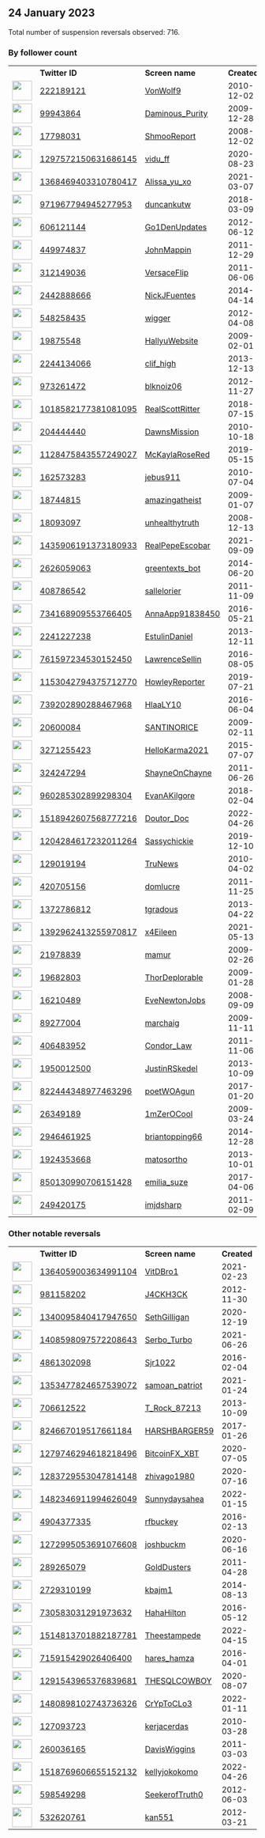 
## 24 January 2023
Total number of suspension reversals observed: 716.

### By follower count
<table><tr><th></th><th align="left">Twitter ID</th><th align="left">Screen name</th>
<th align="left">Created</th><th align="left">Status</th><th align="left">Suspended</th><th align="left">Followers</th>
<tr><td><a href="https://pbs.twimg.com/profile_images/1497600566473592835/NnOOqhET_normal.jpg"><img src="https://pbs.twimg.com/profile_images/1497600566473592835/NnOOqhET_normal.jpg" width="40px" height="40px" align="center"/></a></td><td><a href="https://twitter.com/intent/user?user_id=222189121">222189121</a></td><td><a href="https://twitter.com/VonWolf9">VonWolf9</a></td><td>2010-12-02</td><td align="center"></td><td>2022-02-27</td><td>379072</td></tr>
<tr><td><a href="https://pbs.twimg.com/profile_images/1407151262269906947/bGdU6dm1_normal.jpg"><img src="https://pbs.twimg.com/profile_images/1407151262269906947/bGdU6dm1_normal.jpg" width="40px" height="40px" align="center"/></a></td><td><a href="https://twitter.com/intent/user?user_id=99943864">99943864</a></td><td><a href="https://twitter.com/Daminous_Purity">Daminous_Purity</a></td><td>2009-12-28</td><td align="center"></td><td>2022-07-13</td><td>355649</td></tr>
<tr><td><a href="https://pbs.twimg.com/profile_images/1182164973251788800/XjS2Gtvu_normal.jpg"><img src="https://pbs.twimg.com/profile_images/1182164973251788800/XjS2Gtvu_normal.jpg" width="40px" height="40px" align="center"/></a></td><td><a href="https://twitter.com/intent/user?user_id=17798031">17798031</a></td><td><a href="https://twitter.com/ShmooReport">ShmooReport</a></td><td>2008-12-02</td><td align="center"></td><td>2022-04-23</td><td>314237</td></tr>
<tr><td><a href="https://pbs.twimg.com/profile_images/1520180898767032323/NLma2e0D_normal.jpg"><img src="https://pbs.twimg.com/profile_images/1520180898767032323/NLma2e0D_normal.jpg" width="40px" height="40px" align="center"/></a></td><td><a href="https://twitter.com/intent/user?user_id=1297572150631686145">1297572150631686145</a></td><td><a href="https://twitter.com/vidu_ff">vidu_ff</a></td><td>2020-08-23</td><td align="center"></td><td>2023-01-19</td><td>295269</td></tr>
<tr><td><a href="https://pbs.twimg.com/profile_images/1422438578970234888/LG7dt_pP_normal.jpg"><img src="https://pbs.twimg.com/profile_images/1422438578970234888/LG7dt_pP_normal.jpg" width="40px" height="40px" align="center"/></a></td><td><a href="https://twitter.com/intent/user?user_id=1368469403310780417">1368469403310780417</a></td><td><a href="https://twitter.com/Alissa_yu_xo">Alissa_yu_xo</a></td><td>2021-03-07</td><td align="center">🔒</td><td>2022-03-11</td><td>277532</td></tr>
<tr><td><a href="https://pbs.twimg.com/profile_images/1495375855949778951/5C85Adxz_normal.jpg"><img src="https://pbs.twimg.com/profile_images/1495375855949778951/5C85Adxz_normal.jpg" width="40px" height="40px" align="center"/></a></td><td><a href="https://twitter.com/intent/user?user_id=971967794945277953">971967794945277953</a></td><td><a href="https://twitter.com/duncankutw">duncankutw</a></td><td>2018-03-09</td><td align="center"></td><td>2023-01-18</td><td>269926</td></tr>
<tr><td><a href="https://pbs.twimg.com/profile_images/1525974922165637120/ROw2Tatm_normal.jpg"><img src="https://pbs.twimg.com/profile_images/1525974922165637120/ROw2Tatm_normal.jpg" width="40px" height="40px" align="center"/></a></td><td><a href="https://twitter.com/intent/user?user_id=606121144">606121144</a></td><td><a href="https://twitter.com/Go1DenUpdates">Go1DenUpdates</a></td><td>2012-06-12</td><td align="center"></td><td>2022-12-16</td><td>201490</td></tr>
<tr><td><a href="https://pbs.twimg.com/profile_images/1622004029902524417/kNr4OUXE_normal.jpg"><img src="https://pbs.twimg.com/profile_images/1622004029902524417/kNr4OUXE_normal.jpg" width="40px" height="40px" align="center"/></a></td><td><a href="https://twitter.com/intent/user?user_id=449974837">449974837</a></td><td><a href="https://twitter.com/JohnMappin">JohnMappin</a></td><td>2011-12-29</td><td align="center"></td><td></td><td>166552</td></tr>
<tr><td><a href="https://pbs.twimg.com/profile_images/1632437104348217346/cC4VDABm_normal.jpg"><img src="https://pbs.twimg.com/profile_images/1632437104348217346/cC4VDABm_normal.jpg" width="40px" height="40px" align="center"/></a></td><td><a href="https://twitter.com/intent/user?user_id=312149036">312149036</a></td><td><a href="https://twitter.com/VersaceFlip">VersaceFlip</a></td><td>2011-06-06</td><td align="center"></td><td>2022-07-06</td><td>156064</td></tr>
<tr><td><a href="https://pbs.twimg.com/profile_images/1617875006343761928/e4foWyba_normal.jpg"><img src="https://pbs.twimg.com/profile_images/1617875006343761928/e4foWyba_normal.jpg" width="40px" height="40px" align="center"/></a></td><td><a href="https://twitter.com/intent/user?user_id=2442888666">2442888666</a></td><td><a href="https://twitter.com/NickJFuentes">NickJFuentes</a></td><td>2014-04-14</td><td align="center">✔️🚫</td><td></td><td>148176</td></tr>
<tr><td><a href="https://pbs.twimg.com/profile_images/1481021073181265922/TBVzFzJZ_normal.jpg"><img src="https://pbs.twimg.com/profile_images/1481021073181265922/TBVzFzJZ_normal.jpg" width="40px" height="40px" align="center"/></a></td><td><a href="https://twitter.com/intent/user?user_id=548258435">548258435</a></td><td><a href="https://twitter.com/wigger">wigger</a></td><td>2012-04-08</td><td align="center"></td><td>2022-04-30</td><td>129800</td></tr>
<tr><td><a href="https://pbs.twimg.com/profile_images/1324212111921143814/Qh1GHT-H_normal.jpg"><img src="https://pbs.twimg.com/profile_images/1324212111921143814/Qh1GHT-H_normal.jpg" width="40px" height="40px" align="center"/></a></td><td><a href="https://twitter.com/intent/user?user_id=19875548">19875548</a></td><td><a href="https://twitter.com/HallyuWebsite">HallyuWebsite</a></td><td>2009-02-01</td><td align="center"></td><td>2022-06-15</td><td>124537</td></tr>
<tr><td><a href="https://pbs.twimg.com/profile_images/378800000867032148/JdKa3H8o_normal.jpeg"><img src="https://pbs.twimg.com/profile_images/378800000867032148/JdKa3H8o_normal.jpeg" width="40px" height="40px" align="center"/></a></td><td><a href="https://twitter.com/intent/user?user_id=2244134066">2244134066</a></td><td><a href="https://twitter.com/clif_high">clif_high</a></td><td>2013-12-13</td><td align="center"></td><td>2022-03-30</td><td>110097</td></tr>
<tr><td><a href="https://pbs.twimg.com/profile_images/1510661546686529537/E0Ktt_Ly_normal.jpg"><img src="https://pbs.twimg.com/profile_images/1510661546686529537/E0Ktt_Ly_normal.jpg" width="40px" height="40px" align="center"/></a></td><td><a href="https://twitter.com/intent/user?user_id=973261472">973261472</a></td><td><a href="https://twitter.com/blknoiz06">blknoiz06</a></td><td>2012-11-27</td><td align="center"></td><td>2022-04-25</td><td>109561</td></tr>
<tr><td><a href="https://pbs.twimg.com/profile_images/1501017544894951425/L1RVDiRH_normal.jpg"><img src="https://pbs.twimg.com/profile_images/1501017544894951425/L1RVDiRH_normal.jpg" width="40px" height="40px" align="center"/></a></td><td><a href="https://twitter.com/intent/user?user_id=1018582177381081095">1018582177381081095</a></td><td><a href="https://twitter.com/RealScottRitter">RealScottRitter</a></td><td>2018-07-15</td><td align="center"></td><td>2023-01-12</td><td>108796</td></tr>
<tr><td><a href="https://pbs.twimg.com/profile_images/1618250182533189639/QmsyG2j5_normal.jpg"><img src="https://pbs.twimg.com/profile_images/1618250182533189639/QmsyG2j5_normal.jpg" width="40px" height="40px" align="center"/></a></td><td><a href="https://twitter.com/intent/user?user_id=204444440">204444440</a></td><td><a href="https://twitter.com/DawnsMission">DawnsMission</a></td><td>2010-10-18</td><td align="center"></td><td>2022-04-25</td><td>107789</td></tr>
<tr><td><a href="https://pbs.twimg.com/profile_images/1384831306413088769/oA8aFWPW_normal.jpg"><img src="https://pbs.twimg.com/profile_images/1384831306413088769/oA8aFWPW_normal.jpg" width="40px" height="40px" align="center"/></a></td><td><a href="https://twitter.com/intent/user?user_id=1128475843557249027">1128475843557249027</a></td><td><a href="https://twitter.com/McKaylaRoseRed">McKaylaRoseRed</a></td><td>2019-05-15</td><td align="center"></td><td>2022-07-27</td><td>106804</td></tr>
<tr><td><a href="https://pbs.twimg.com/profile_images/1493663247509209089/owi6u6KC_normal.jpg"><img src="https://pbs.twimg.com/profile_images/1493663247509209089/owi6u6KC_normal.jpg" width="40px" height="40px" align="center"/></a></td><td><a href="https://twitter.com/intent/user?user_id=162573283">162573283</a></td><td><a href="https://twitter.com/jebus911">jebus911</a></td><td>2010-07-04</td><td align="center"></td><td>2022-02-17</td><td>104567</td></tr>
<tr><td><a href="https://pbs.twimg.com/profile_images/1625794721497972737/0d0D1DSx_normal.jpg"><img src="https://pbs.twimg.com/profile_images/1625794721497972737/0d0D1DSx_normal.jpg" width="40px" height="40px" align="center"/></a></td><td><a href="https://twitter.com/intent/user?user_id=18744815">18744815</a></td><td><a href="https://twitter.com/amazingatheist">amazingatheist</a></td><td>2009-01-07</td><td align="center"></td><td>2022-08-08</td><td>95322</td></tr>
<tr><td><a href="https://pbs.twimg.com/profile_images/1529334264126492678/PWoverS4_normal.jpg"><img src="https://pbs.twimg.com/profile_images/1529334264126492678/PWoverS4_normal.jpg" width="40px" height="40px" align="center"/></a></td><td><a href="https://twitter.com/intent/user?user_id=18093097">18093097</a></td><td><a href="https://twitter.com/unhealthytruth">unhealthytruth</a></td><td>2008-12-13</td><td align="center"></td><td>2022-10-03</td><td>92456</td></tr>
<tr><td><a href="https://pbs.twimg.com/profile_images/1435910607509680129/DPULcW_5_normal.jpg"><img src="https://pbs.twimg.com/profile_images/1435910607509680129/DPULcW_5_normal.jpg" width="40px" height="40px" align="center"/></a></td><td><a href="https://twitter.com/intent/user?user_id=1435906191373180933">1435906191373180933</a></td><td><a href="https://twitter.com/RealPepeEscobar">RealPepeEscobar</a></td><td>2021-09-09</td><td align="center"></td><td>2022-04-13</td><td>91436</td></tr>
<tr><td><a href="https://pbs.twimg.com/profile_images/1459939082872791049/_y_uJcfJ_normal.jpg"><img src="https://pbs.twimg.com/profile_images/1459939082872791049/_y_uJcfJ_normal.jpg" width="40px" height="40px" align="center"/></a></td><td><a href="https://twitter.com/intent/user?user_id=2626059063">2626059063</a></td><td><a href="https://twitter.com/greentexts_bot">greentexts_bot</a></td><td>2014-06-20</td><td align="center"></td><td>2022-02-14</td><td>90624</td></tr>
<tr><td><a href="https://pbs.twimg.com/profile_images/1453141404188872704/3e9GX9nH_normal.jpg"><img src="https://pbs.twimg.com/profile_images/1453141404188872704/3e9GX9nH_normal.jpg" width="40px" height="40px" align="center"/></a></td><td><a href="https://twitter.com/intent/user?user_id=408786542">408786542</a></td><td><a href="https://twitter.com/sallelorier">sallelorier</a></td><td>2011-11-09</td><td align="center"></td><td>2022-08-26</td><td>89126</td></tr>
<tr><td><a href="https://pbs.twimg.com/profile_images/1631023239521501184/tE6icVzW_normal.jpg"><img src="https://pbs.twimg.com/profile_images/1631023239521501184/tE6icVzW_normal.jpg" width="40px" height="40px" align="center"/></a></td><td><a href="https://twitter.com/intent/user?user_id=734168909553766405">734168909553766405</a></td><td><a href="https://twitter.com/AnnaApp91838450">AnnaApp91838450</a></td><td>2016-05-21</td><td align="center"></td><td>2022-11-13</td><td>86546</td></tr>
<tr><td><a href="https://pbs.twimg.com/profile_images/1478000993933664260/qrPEvjGn_normal.jpg"><img src="https://pbs.twimg.com/profile_images/1478000993933664260/qrPEvjGn_normal.jpg" width="40px" height="40px" align="center"/></a></td><td><a href="https://twitter.com/intent/user?user_id=2241227238">2241227238</a></td><td><a href="https://twitter.com/EstulinDaniel">EstulinDaniel</a></td><td>2013-12-11</td><td align="center"></td><td>2022-08-13</td><td>85202</td></tr>
<tr><td><a href="https://pbs.twimg.com/profile_images/928962567321595904/41pkt790_normal.jpg"><img src="https://pbs.twimg.com/profile_images/928962567321595904/41pkt790_normal.jpg" width="40px" height="40px" align="center"/></a></td><td><a href="https://twitter.com/intent/user?user_id=761597234530152450">761597234530152450</a></td><td><a href="https://twitter.com/LawrenceSellin">LawrenceSellin</a></td><td>2016-08-05</td><td align="center"></td><td>2022-04-08</td><td>79439</td></tr>
<tr><td><a href="https://pbs.twimg.com/profile_images/1520223898285002752/lpxCWbcc_normal.jpg"><img src="https://pbs.twimg.com/profile_images/1520223898285002752/lpxCWbcc_normal.jpg" width="40px" height="40px" align="center"/></a></td><td><a href="https://twitter.com/intent/user?user_id=1153042794375712770">1153042794375712770</a></td><td><a href="https://twitter.com/HowleyReporter">HowleyReporter</a></td><td>2019-07-21</td><td align="center"></td><td>2022-05-06</td><td>75083</td></tr>
<tr><td><a href="https://pbs.twimg.com/profile_images/1622035499845042181/AEP36QDG_normal.jpg"><img src="https://pbs.twimg.com/profile_images/1622035499845042181/AEP36QDG_normal.jpg" width="40px" height="40px" align="center"/></a></td><td><a href="https://twitter.com/intent/user?user_id=739202890288467968">739202890288467968</a></td><td><a href="https://twitter.com/HlaaLY10">HlaaLY10</a></td><td>2016-06-04</td><td align="center"></td><td>2023-01-02</td><td>72956</td></tr>
<tr><td><a href="https://pbs.twimg.com/profile_images/1472676791642832898/mTprRdc4_normal.jpg"><img src="https://pbs.twimg.com/profile_images/1472676791642832898/mTprRdc4_normal.jpg" width="40px" height="40px" align="center"/></a></td><td><a href="https://twitter.com/intent/user?user_id=20600084">20600084</a></td><td><a href="https://twitter.com/SANTINORICE">SANTINORICE</a></td><td>2009-02-11</td><td align="center">✔️</td><td></td><td>72247</td></tr>
<tr><td><a href="https://pbs.twimg.com/profile_images/1515752717813092357/kDpXyfhH_normal.jpg"><img src="https://pbs.twimg.com/profile_images/1515752717813092357/kDpXyfhH_normal.jpg" width="40px" height="40px" align="center"/></a></td><td><a href="https://twitter.com/intent/user?user_id=3271255423">3271255423</a></td><td><a href="https://twitter.com/HelloKarma2021">HelloKarma2021</a></td><td>2015-07-07</td><td align="center"></td><td>2022-07-16</td><td>71919</td></tr>
<tr><td><a href="https://pbs.twimg.com/profile_images/1405033265413574659/iiBPQDUA_normal.jpg"><img src="https://pbs.twimg.com/profile_images/1405033265413574659/iiBPQDUA_normal.jpg" width="40px" height="40px" align="center"/></a></td><td><a href="https://twitter.com/intent/user?user_id=324247294">324247294</a></td><td><a href="https://twitter.com/ShayneOnChayne">ShayneOnChayne</a></td><td>2011-06-26</td><td align="center"></td><td>2022-11-14</td><td>71277</td></tr>
<tr><td><a href="https://pbs.twimg.com/profile_images/1621868286085324800/2R_OvwzK_normal.jpg"><img src="https://pbs.twimg.com/profile_images/1621868286085324800/2R_OvwzK_normal.jpg" width="40px" height="40px" align="center"/></a></td><td><a href="https://twitter.com/intent/user?user_id=960285302899298304">960285302899298304</a></td><td><a href="https://twitter.com/EvanAKilgore">EvanAKilgore</a></td><td>2018-02-04</td><td align="center"></td><td></td><td>69352</td></tr>
<tr><td><a href="https://pbs.twimg.com/profile_images/1520615707662237698/MOeaa7Cm_normal.jpg"><img src="https://pbs.twimg.com/profile_images/1520615707662237698/MOeaa7Cm_normal.jpg" width="40px" height="40px" align="center"/></a></td><td><a href="https://twitter.com/intent/user?user_id=1518942607568777216">1518942607568777216</a></td><td><a href="https://twitter.com/Doutor_Doc">Doutor_Doc</a></td><td>2022-04-26</td><td align="center"></td><td>2023-01-19</td><td>64231</td></tr>
<tr><td><a href="https://pbs.twimg.com/profile_images/1478804511401467905/anZ6n0yg_normal.jpg"><img src="https://pbs.twimg.com/profile_images/1478804511401467905/anZ6n0yg_normal.jpg" width="40px" height="40px" align="center"/></a></td><td><a href="https://twitter.com/intent/user?user_id=1204284617232011264">1204284617232011264</a></td><td><a href="https://twitter.com/Sassychickie">Sassychickie</a></td><td>2019-12-10</td><td align="center"></td><td>2022-07-22</td><td>61690</td></tr>
<tr><td><a href="https://pbs.twimg.com/profile_images/1118987595197841408/X0hDHX8i_normal.png"><img src="https://pbs.twimg.com/profile_images/1118987595197841408/X0hDHX8i_normal.png" width="40px" height="40px" align="center"/></a></td><td><a href="https://twitter.com/intent/user?user_id=129019194">129019194</a></td><td><a href="https://twitter.com/TruNews">TruNews</a></td><td>2010-04-02</td><td align="center"></td><td>2022-06-15</td><td>60076</td></tr>
<tr><td><a href="https://pbs.twimg.com/profile_images/1627818040283783169/Q_Fi9ou4_normal.jpg"><img src="https://pbs.twimg.com/profile_images/1627818040283783169/Q_Fi9ou4_normal.jpg" width="40px" height="40px" align="center"/></a></td><td><a href="https://twitter.com/intent/user?user_id=420705156">420705156</a></td><td><a href="https://twitter.com/domlucre">domlucre</a></td><td>2011-11-25</td><td align="center"></td><td>2022-10-31</td><td>59701</td></tr>
<tr><td><a href="https://pbs.twimg.com/profile_images/1024783737584865281/Mn63n5Bm_normal.jpg"><img src="https://pbs.twimg.com/profile_images/1024783737584865281/Mn63n5Bm_normal.jpg" width="40px" height="40px" align="center"/></a></td><td><a href="https://twitter.com/intent/user?user_id=1372786812">1372786812</a></td><td><a href="https://twitter.com/tgradous">tgradous</a></td><td>2013-04-22</td><td align="center"></td><td>2022-03-08</td><td>59533</td></tr>
<tr><td><a href="https://pbs.twimg.com/profile_images/1624378647342620672/5Nyod3nJ_normal.jpg"><img src="https://pbs.twimg.com/profile_images/1624378647342620672/5Nyod3nJ_normal.jpg" width="40px" height="40px" align="center"/></a></td><td><a href="https://twitter.com/intent/user?user_id=1392962413255970817">1392962413255970817</a></td><td><a href="https://twitter.com/x4Eileen">x4Eileen</a></td><td>2021-05-13</td><td align="center"></td><td>2022-07-16</td><td>59228</td></tr>
<tr><td><a href="https://pbs.twimg.com/profile_images/1629777752738988033/KKrWi64r_normal.jpg"><img src="https://pbs.twimg.com/profile_images/1629777752738988033/KKrWi64r_normal.jpg" width="40px" height="40px" align="center"/></a></td><td><a href="https://twitter.com/intent/user?user_id=21978839">21978839</a></td><td><a href="https://twitter.com/mamur">mamur</a></td><td>2009-02-26</td><td align="center"></td><td>2022-05-06</td><td>56023</td></tr>
<tr><td><a href="https://pbs.twimg.com/profile_images/1212047326644252672/kEvQZUJR_normal.jpg"><img src="https://pbs.twimg.com/profile_images/1212047326644252672/kEvQZUJR_normal.jpg" width="40px" height="40px" align="center"/></a></td><td><a href="https://twitter.com/intent/user?user_id=19682803">19682803</a></td><td><a href="https://twitter.com/ThorDeplorable">ThorDeplorable</a></td><td>2009-01-28</td><td align="center"></td><td>2022-06-23</td><td>54571</td></tr>
<tr><td><a href="https://pbs.twimg.com/profile_images/1620862475477606400/_u_S7GBV_normal.jpg"><img src="https://pbs.twimg.com/profile_images/1620862475477606400/_u_S7GBV_normal.jpg" width="40px" height="40px" align="center"/></a></td><td><a href="https://twitter.com/intent/user?user_id=16210489">16210489</a></td><td><a href="https://twitter.com/EveNewtonJobs">EveNewtonJobs</a></td><td>2008-09-09</td><td align="center"></td><td>2022-09-15</td><td>52904</td></tr>
<tr><td><a href="https://pbs.twimg.com/profile_images/1243612220585660418/OxFKQXoa_normal.jpg"><img src="https://pbs.twimg.com/profile_images/1243612220585660418/OxFKQXoa_normal.jpg" width="40px" height="40px" align="center"/></a></td><td><a href="https://twitter.com/intent/user?user_id=89277004">89277004</a></td><td><a href="https://twitter.com/marchaig">marchaig</a></td><td>2009-11-11</td><td align="center"></td><td></td><td>52815</td></tr>
<tr><td><a href="https://pbs.twimg.com/profile_images/684927502209302528/m8YVGvPX_normal.jpg"><img src="https://pbs.twimg.com/profile_images/684927502209302528/m8YVGvPX_normal.jpg" width="40px" height="40px" align="center"/></a></td><td><a href="https://twitter.com/intent/user?user_id=406483952">406483952</a></td><td><a href="https://twitter.com/Condor_Law">Condor_Law</a></td><td>2011-11-06</td><td align="center"></td><td></td><td>51879</td></tr>
<tr><td><a href="https://pbs.twimg.com/profile_images/1367330932269670400/LtbbvpYF_normal.jpg"><img src="https://pbs.twimg.com/profile_images/1367330932269670400/LtbbvpYF_normal.jpg" width="40px" height="40px" align="center"/></a></td><td><a href="https://twitter.com/intent/user?user_id=1950012500">1950012500</a></td><td><a href="https://twitter.com/JustinRSkedel">JustinRSkedel</a></td><td>2013-10-09</td><td align="center"></td><td></td><td>47201</td></tr>
<tr><td><a href="https://pbs.twimg.com/profile_images/840084976506830848/pfTnVOlM_normal.jpg"><img src="https://pbs.twimg.com/profile_images/840084976506830848/pfTnVOlM_normal.jpg" width="40px" height="40px" align="center"/></a></td><td><a href="https://twitter.com/intent/user?user_id=822444348977463296">822444348977463296</a></td><td><a href="https://twitter.com/poetWOAgun">poetWOAgun</a></td><td>2017-01-20</td><td align="center"></td><td>2022-11-11</td><td>43648</td></tr>
<tr><td><a href="https://pbs.twimg.com/profile_images/1621641290386399234/1wvzfxO0_normal.jpg"><img src="https://pbs.twimg.com/profile_images/1621641290386399234/1wvzfxO0_normal.jpg" width="40px" height="40px" align="center"/></a></td><td><a href="https://twitter.com/intent/user?user_id=26349189">26349189</a></td><td><a href="https://twitter.com/1mZerOCool">1mZerOCool</a></td><td>2009-03-24</td><td align="center"></td><td></td><td>41949</td></tr>
<tr><td><a href="https://pbs.twimg.com/profile_images/1081698087771557889/n7k9cGSM_normal.jpg"><img src="https://pbs.twimg.com/profile_images/1081698087771557889/n7k9cGSM_normal.jpg" width="40px" height="40px" align="center"/></a></td><td><a href="https://twitter.com/intent/user?user_id=2946461925">2946461925</a></td><td><a href="https://twitter.com/briantopping66">briantopping66</a></td><td>2014-12-28</td><td align="center"></td><td>2022-06-01</td><td>40735</td></tr>
<tr><td><a href="https://pbs.twimg.com/profile_images/1066876935358304258/AF4aSy5C_normal.jpg"><img src="https://pbs.twimg.com/profile_images/1066876935358304258/AF4aSy5C_normal.jpg" width="40px" height="40px" align="center"/></a></td><td><a href="https://twitter.com/intent/user?user_id=1924353668">1924353668</a></td><td><a href="https://twitter.com/matosortho">matosortho</a></td><td>2013-10-01</td><td align="center"></td><td></td><td>38362</td></tr>
<tr><td><a href="https://pbs.twimg.com/profile_images/1377564130165592064/vuu7ChJd_normal.jpg"><img src="https://pbs.twimg.com/profile_images/1377564130165592064/vuu7ChJd_normal.jpg" width="40px" height="40px" align="center"/></a></td><td><a href="https://twitter.com/intent/user?user_id=850130990706151428">850130990706151428</a></td><td><a href="https://twitter.com/emilia_suze">emilia_suze</a></td><td>2017-04-06</td><td align="center"></td><td></td><td>34409</td></tr>
<tr><td><a href="https://pbs.twimg.com/profile_images/1632110708195315717/fRAVhxPP_normal.jpg"><img src="https://pbs.twimg.com/profile_images/1632110708195315717/fRAVhxPP_normal.jpg" width="40px" height="40px" align="center"/></a></td><td><a href="https://twitter.com/intent/user?user_id=249420175">249420175</a></td><td><a href="https://twitter.com/imjdsharp">imjdsharp</a></td><td>2011-02-09</td><td align="center"></td><td>2022-11-10</td><td>33638</td></tr>
</table>

### Other notable reversals
<table><tr><th></th><th align="left">Twitter ID</th><th align="left">Screen name</th>
<th align="left">Created</th><th align="left">Status</th><th align="left">Suspended</th><th align="left">Followers</th>
<tr><td><a href="https://pbs.twimg.com/profile_images/1582557279559245825/OWRY4S4l_normal.jpg"><img src="https://pbs.twimg.com/profile_images/1582557279559245825/OWRY4S4l_normal.jpg" width="40px" height="40px" align="center"/></a></td><td><a href="https://twitter.com/intent/user?user_id=1364059003634991104">1364059003634991104</a></td><td><a href="https://twitter.com/VitDBro1">VitDBro1</a></td><td>2021-02-23</td><td align="center"></td><td>2022-11-26</td><td>1678</td></tr>
<tr><td><a href="https://pbs.twimg.com/profile_images/1565903887592218624/-GmUrte0_normal.jpg"><img src="https://pbs.twimg.com/profile_images/1565903887592218624/-GmUrte0_normal.jpg" width="40px" height="40px" align="center"/></a></td><td><a href="https://twitter.com/intent/user?user_id=981158202">981158202</a></td><td><a href="https://twitter.com/J4CKH3CK">J4CKH3CK</a></td><td>2012-11-30</td><td align="center"></td><td>2022-12-26</td><td>106</td></tr>
<tr><td><a href="https://pbs.twimg.com/profile_images/1589371094036783104/keW2gcHS_normal.jpg"><img src="https://pbs.twimg.com/profile_images/1589371094036783104/keW2gcHS_normal.jpg" width="40px" height="40px" align="center"/></a></td><td><a href="https://twitter.com/intent/user?user_id=1340095840417947650">1340095840417947650</a></td><td><a href="https://twitter.com/SethGilligan">SethGilligan</a></td><td>2020-12-19</td><td align="center"></td><td>2022-12-01</td><td>171</td></tr>
<tr><td><a href="https://pbs.twimg.com/profile_images/1547951224560857090/tVnM-frQ_normal.jpg"><img src="https://pbs.twimg.com/profile_images/1547951224560857090/tVnM-frQ_normal.jpg" width="40px" height="40px" align="center"/></a></td><td><a href="https://twitter.com/intent/user?user_id=1408598097572208643">1408598097572208643</a></td><td><a href="https://twitter.com/Serbo_Turbo">Serbo_Turbo</a></td><td>2021-06-26</td><td align="center"></td><td>2022-12-14</td><td>369</td></tr>
<tr><td><a href="https://pbs.twimg.com/profile_images/1525467711173804032/J-dNaVwo_normal.jpg"><img src="https://pbs.twimg.com/profile_images/1525467711173804032/J-dNaVwo_normal.jpg" width="40px" height="40px" align="center"/></a></td><td><a href="https://twitter.com/intent/user?user_id=4861302098">4861302098</a></td><td><a href="https://twitter.com/Sjr1022">Sjr1022</a></td><td>2016-02-04</td><td align="center">🔒</td><td>2023-01-13</td><td>17382</td></tr>
<tr><td><a href="https://pbs.twimg.com/profile_images/1432447928044449795/cAGr9qSD_normal.jpg"><img src="https://pbs.twimg.com/profile_images/1432447928044449795/cAGr9qSD_normal.jpg" width="40px" height="40px" align="center"/></a></td><td><a href="https://twitter.com/intent/user?user_id=1353477824657539072">1353477824657539072</a></td><td><a href="https://twitter.com/samoan_patriot">samoan_patriot</a></td><td>2021-01-24</td><td align="center"></td><td>2023-01-13</td><td>22</td></tr>
<tr><td><a href="https://pbs.twimg.com/profile_images/1538200658217771011/Mpl2uiFv_normal.jpg"><img src="https://pbs.twimg.com/profile_images/1538200658217771011/Mpl2uiFv_normal.jpg" width="40px" height="40px" align="center"/></a></td><td><a href="https://twitter.com/intent/user?user_id=706612522">706612522</a></td><td><a href="https://twitter.com/T_Rock_87213">T_Rock_87213</a></td><td>2013-10-09</td><td align="center">🔒</td><td>2023-01-18</td><td>1275</td></tr>
<tr><td><a href="https://pbs.twimg.com/profile_images/1605654495735717888/6bK2YKnQ_normal.jpg"><img src="https://pbs.twimg.com/profile_images/1605654495735717888/6bK2YKnQ_normal.jpg" width="40px" height="40px" align="center"/></a></td><td><a href="https://twitter.com/intent/user?user_id=824667019517661184">824667019517661184</a></td><td><a href="https://twitter.com/HARSHBARGER59">HARSHBARGER59</a></td><td>2017-01-26</td><td align="center"></td><td>2023-01-06</td><td>418</td></tr>
<tr><td><a href="https://pbs.twimg.com/profile_images/1358838344118136834/cRrfNja__normal.jpg"><img src="https://pbs.twimg.com/profile_images/1358838344118136834/cRrfNja__normal.jpg" width="40px" height="40px" align="center"/></a></td><td><a href="https://twitter.com/intent/user?user_id=1279746294618218496">1279746294618218496</a></td><td><a href="https://twitter.com/BitcoinFX_XBT">BitcoinFX_XBT</a></td><td>2020-07-05</td><td align="center"></td><td>2022-12-18</td><td>1219</td></tr>
<tr><td><a href="https://pbs.twimg.com/profile_images/1341063616842362880/yYd8dsko_normal.jpg"><img src="https://pbs.twimg.com/profile_images/1341063616842362880/yYd8dsko_normal.jpg" width="40px" height="40px" align="center"/></a></td><td><a href="https://twitter.com/intent/user?user_id=1283729553047814148">1283729553047814148</a></td><td><a href="https://twitter.com/zhivago1980">zhivago1980</a></td><td>2020-07-16</td><td align="center"></td><td>2023-01-18</td><td>332</td></tr>
<tr><td><a href="https://pbs.twimg.com/profile_images/1600545745429577729/ZYydB5du_normal.jpg"><img src="https://pbs.twimg.com/profile_images/1600545745429577729/ZYydB5du_normal.jpg" width="40px" height="40px" align="center"/></a></td><td><a href="https://twitter.com/intent/user?user_id=1482346911994626049">1482346911994626049</a></td><td><a href="https://twitter.com/Sunnydaysahea">Sunnydaysahea</a></td><td>2022-01-15</td><td align="center"></td><td>2022-12-08</td><td>2016</td></tr>
<tr><td><a href="https://pbs.twimg.com/profile_images/1547676420310110210/FMdm1vpB_normal.jpg"><img src="https://pbs.twimg.com/profile_images/1547676420310110210/FMdm1vpB_normal.jpg" width="40px" height="40px" align="center"/></a></td><td><a href="https://twitter.com/intent/user?user_id=4904377335">4904377335</a></td><td><a href="https://twitter.com/rfbuckey">rfbuckey</a></td><td>2016-02-13</td><td align="center"></td><td>2022-11-22</td><td>470</td></tr>
<tr><td><a href="https://pbs.twimg.com/profile_images/1573132996336832515/I1UcllkA_normal.jpg"><img src="https://pbs.twimg.com/profile_images/1573132996336832515/I1UcllkA_normal.jpg" width="40px" height="40px" align="center"/></a></td><td><a href="https://twitter.com/intent/user?user_id=1272995053691076608">1272995053691076608</a></td><td><a href="https://twitter.com/joshbuckm">joshbuckm</a></td><td>2020-06-16</td><td align="center"></td><td>2023-01-18</td><td>35</td></tr>
<tr><td><a href="https://pbs.twimg.com/profile_images/1598680474187988994/uJ7RS1iW_normal.jpg"><img src="https://pbs.twimg.com/profile_images/1598680474187988994/uJ7RS1iW_normal.jpg" width="40px" height="40px" align="center"/></a></td><td><a href="https://twitter.com/intent/user?user_id=289265079">289265079</a></td><td><a href="https://twitter.com/GoldDusters">GoldDusters</a></td><td>2011-04-28</td><td align="center"></td><td>2023-01-03</td><td>4683</td></tr>
<tr><td><a href="https://pbs.twimg.com/profile_images/1621543849674899456/o1bKcbrK_normal.jpg"><img src="https://pbs.twimg.com/profile_images/1621543849674899456/o1bKcbrK_normal.jpg" width="40px" height="40px" align="center"/></a></td><td><a href="https://twitter.com/intent/user?user_id=2729310199">2729310199</a></td><td><a href="https://twitter.com/kbajm1">kbajm1</a></td><td>2014-08-13</td><td align="center"></td><td>2023-01-18</td><td>92</td></tr>
<tr><td><a href="https://pbs.twimg.com/profile_images/971903441269346305/RvQdcbvz_normal.jpg"><img src="https://pbs.twimg.com/profile_images/971903441269346305/RvQdcbvz_normal.jpg" width="40px" height="40px" align="center"/></a></td><td><a href="https://twitter.com/intent/user?user_id=730583031291973632">730583031291973632</a></td><td><a href="https://twitter.com/HahaHilton">HahaHilton</a></td><td>2016-05-12</td><td align="center"></td><td>2023-01-18</td><td>19</td></tr>
<tr><td><a href="https://pbs.twimg.com/profile_images/1618744261729566723/L0dxRJSx_normal.jpg"><img src="https://pbs.twimg.com/profile_images/1618744261729566723/L0dxRJSx_normal.jpg" width="40px" height="40px" align="center"/></a></td><td><a href="https://twitter.com/intent/user?user_id=1514813701882187781">1514813701882187781</a></td><td><a href="https://twitter.com/Theestampede">Theestampede</a></td><td>2022-04-15</td><td align="center">👋</td><td>2023-01-18</td><td>33</td></tr>
<tr><td><a href="https://pbs.twimg.com/profile_images/1456767694540320773/6Mh0CxtW_normal.jpg"><img src="https://pbs.twimg.com/profile_images/1456767694540320773/6Mh0CxtW_normal.jpg" width="40px" height="40px" align="center"/></a></td><td><a href="https://twitter.com/intent/user?user_id=715915429026406400">715915429026406400</a></td><td><a href="https://twitter.com/hares_hamza">hares_hamza</a></td><td>2016-04-01</td><td align="center"></td><td>2023-01-17</td><td>67</td></tr>
<tr><td><a href="https://pbs.twimg.com/profile_images/1562819222874488832/VLs54gry_normal.jpg"><img src="https://pbs.twimg.com/profile_images/1562819222874488832/VLs54gry_normal.jpg" width="40px" height="40px" align="center"/></a></td><td><a href="https://twitter.com/intent/user?user_id=1291543965376839681">1291543965376839681</a></td><td><a href="https://twitter.com/THESQLCOWBOY">THESQLCOWBOY</a></td><td>2020-08-07</td><td align="center">🔒</td><td>2023-01-18</td><td>386</td></tr>
<tr><td><a href="https://pbs.twimg.com/profile_images/1531039000089214978/PnkIOddX_normal.jpg"><img src="https://pbs.twimg.com/profile_images/1531039000089214978/PnkIOddX_normal.jpg" width="40px" height="40px" align="center"/></a></td><td><a href="https://twitter.com/intent/user?user_id=1480898102743736326">1480898102743736326</a></td><td><a href="https://twitter.com/CrYpToCLo3">CrYpToCLo3</a></td><td>2022-01-11</td><td align="center"></td><td>2023-01-18</td><td>120</td></tr>
<tr><td><a href="https://pbs.twimg.com/profile_images/886101677010337792/xv17NjwL_normal.jpg"><img src="https://pbs.twimg.com/profile_images/886101677010337792/xv17NjwL_normal.jpg" width="40px" height="40px" align="center"/></a></td><td><a href="https://twitter.com/intent/user?user_id=127093723">127093723</a></td><td><a href="https://twitter.com/kerjacerdas">kerjacerdas</a></td><td>2010-03-28</td><td align="center"></td><td>2022-12-31</td><td>1023</td></tr>
<tr><td><a href="https://pbs.twimg.com/profile_images/1516598887909310465/c2Q_nU3C_normal.jpg"><img src="https://pbs.twimg.com/profile_images/1516598887909310465/c2Q_nU3C_normal.jpg" width="40px" height="40px" align="center"/></a></td><td><a href="https://twitter.com/intent/user?user_id=260036165">260036165</a></td><td><a href="https://twitter.com/DavisWiggins">DavisWiggins</a></td><td>2011-03-03</td><td align="center"></td><td>2023-01-18</td><td>181</td></tr>
<tr><td><a href="https://pbs.twimg.com/profile_images/1534346203667767296/aOwhXkR0_normal.jpg"><img src="https://pbs.twimg.com/profile_images/1534346203667767296/aOwhXkR0_normal.jpg" width="40px" height="40px" align="center"/></a></td><td><a href="https://twitter.com/intent/user?user_id=1518769606655152132">1518769606655152132</a></td><td><a href="https://twitter.com/kellyjokokomo">kellyjokokomo</a></td><td>2022-04-26</td><td align="center"></td><td>2023-01-18</td><td>12</td></tr>
<tr><td><a href="https://pbs.twimg.com/profile_images/1631319716819083265/2Ca4W3F3_normal.jpg"><img src="https://pbs.twimg.com/profile_images/1631319716819083265/2Ca4W3F3_normal.jpg" width="40px" height="40px" align="center"/></a></td><td><a href="https://twitter.com/intent/user?user_id=598549298">598549298</a></td><td><a href="https://twitter.com/SeekerofTruth0">SeekerofTruth0</a></td><td>2012-06-03</td><td align="center"></td><td>2022-12-28</td><td>4776</td></tr>
<tr><td><a href="https://pbs.twimg.com/profile_images/1512193308990357506/61rWRXdl_normal.jpg"><img src="https://pbs.twimg.com/profile_images/1512193308990357506/61rWRXdl_normal.jpg" width="40px" height="40px" align="center"/></a></td><td><a href="https://twitter.com/intent/user?user_id=532620761">532620761</a></td><td><a href="https://twitter.com/kan551">kan551</a></td><td>2012-03-21</td><td align="center"></td><td>2023-01-17</td><td>31</td></tr>
</table>
